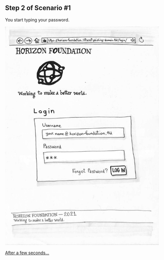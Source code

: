 ## Step 2 of Scenario #1

You start typing your password.

[![Paper Prototype, Step 2](722-paper-prototype-02.jpg)](713-SCENARIO-01-STEP-03.md)

[After a few seconds…](713-SCENARIO-01-STEP-03.md)
